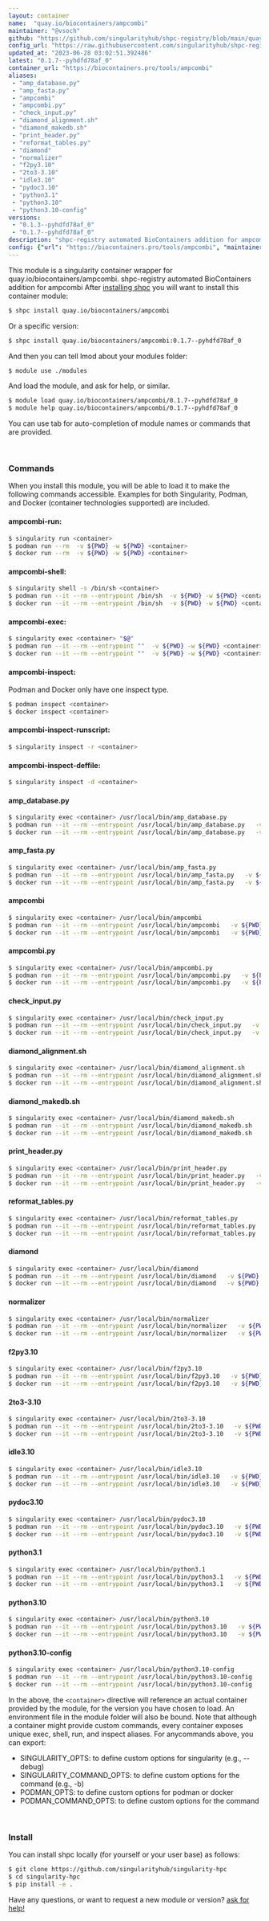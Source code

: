 ```yaml
---
layout: container
name:  "quay.io/biocontainers/ampcombi"
maintainer: "@vsoch"
github: "https://github.com/singularityhub/shpc-registry/blob/main/quay.io/biocontainers/ampcombi/container.yaml"
config_url: "https://raw.githubusercontent.com/singularityhub/shpc-registry/main/quay.io/biocontainers/ampcombi/container.yaml"
updated_at: "2023-06-28 03:02:51.392486"
latest: "0.1.7--pyhdfd78af_0"
container_url: "https://biocontainers.pro/tools/ampcombi"
aliases:
 - "amp_database.py"
 - "amp_fasta.py"
 - "ampcombi"
 - "ampcombi.py"
 - "check_input.py"
 - "diamond_alignment.sh"
 - "diamond_makedb.sh"
 - "print_header.py"
 - "reformat_tables.py"
 - "diamond"
 - "normalizer"
 - "f2py3.10"
 - "2to3-3.10"
 - "idle3.10"
 - "pydoc3.10"
 - "python3.1"
 - "python3.10"
 - "python3.10-config"
versions:
 - "0.1.3--pyhdfd78af_0"
 - "0.1.7--pyhdfd78af_0"
description: "shpc-registry automated BioContainers addition for ampcombi"
config: {"url": "https://biocontainers.pro/tools/ampcombi", "maintainer": "@vsoch", "description": "shpc-registry automated BioContainers addition for ampcombi", "latest": {"0.1.7--pyhdfd78af_0": "sha256:2de52e495a6fc50de9e44e3f787cd0759a67988e91c1de0e222042d25c93cafa"}, "tags": {"0.1.3--pyhdfd78af_0": "sha256:0004ccc0368f788639e51736abbb7840d703ca46499a48fb050fbcf92f47cbc1", "0.1.7--pyhdfd78af_0": "sha256:2de52e495a6fc50de9e44e3f787cd0759a67988e91c1de0e222042d25c93cafa"}, "docker": "quay.io/biocontainers/ampcombi", "aliases": {"amp_database.py": "/usr/local/bin/amp_database.py", "amp_fasta.py": "/usr/local/bin/amp_fasta.py", "ampcombi": "/usr/local/bin/ampcombi", "ampcombi.py": "/usr/local/bin/ampcombi.py", "check_input.py": "/usr/local/bin/check_input.py", "diamond_alignment.sh": "/usr/local/bin/diamond_alignment.sh", "diamond_makedb.sh": "/usr/local/bin/diamond_makedb.sh", "print_header.py": "/usr/local/bin/print_header.py", "reformat_tables.py": "/usr/local/bin/reformat_tables.py", "diamond": "/usr/local/bin/diamond", "normalizer": "/usr/local/bin/normalizer", "f2py3.10": "/usr/local/bin/f2py3.10", "2to3-3.10": "/usr/local/bin/2to3-3.10", "idle3.10": "/usr/local/bin/idle3.10", "pydoc3.10": "/usr/local/bin/pydoc3.10", "python3.1": "/usr/local/bin/python3.1", "python3.10": "/usr/local/bin/python3.10", "python3.10-config": "/usr/local/bin/python3.10-config"}}
---
```


This module is a singularity container wrapper for quay.io/biocontainers/ampcombi.
shpc-registry automated BioContainers addition for ampcombi
After [installing shpc](#install) you will want to install this container module:


```bash
$ shpc install quay.io/biocontainers/ampcombi
```

Or a specific version:

```bash
$ shpc install quay.io/biocontainers/ampcombi:0.1.7--pyhdfd78af_0
```

And then you can tell lmod about your modules folder:

```bash
$ module use ./modules
```

And load the module, and ask for help, or similar.

```bash
$ module load quay.io/biocontainers/ampcombi/0.1.7--pyhdfd78af_0
$ module help quay.io/biocontainers/ampcombi/0.1.7--pyhdfd78af_0
```

You can use tab for auto-completion of module names or commands that are provided.

<br>

### Commands

When you install this module, you will be able to load it to make the following commands accessible.
Examples for both Singularity, Podman, and Docker (container technologies supported) are included.

#### ampcombi-run:

```bash
$ singularity run <container>
$ podman run --rm  -v ${PWD} -w ${PWD} <container>
$ docker run --rm  -v ${PWD} -w ${PWD} <container>
```

#### ampcombi-shell:

```bash
$ singularity shell -s /bin/sh <container>
$ podman run --it --rm --entrypoint /bin/sh  -v ${PWD} -w ${PWD} <container>
$ docker run --it --rm --entrypoint /bin/sh  -v ${PWD} -w ${PWD} <container>
```

#### ampcombi-exec:

```bash
$ singularity exec <container> "$@"
$ podman run --it --rm --entrypoint ""  -v ${PWD} -w ${PWD} <container> "$@"
$ docker run --it --rm --entrypoint ""  -v ${PWD} -w ${PWD} <container> "$@"
```

#### ampcombi-inspect:

Podman and Docker only have one inspect type.

```bash
$ podman inspect <container>
$ docker inspect <container>
```

#### ampcombi-inspect-runscript:

```bash
$ singularity inspect -r <container>
```

#### ampcombi-inspect-deffile:

```bash
$ singularity inspect -d <container>
```


#### amp_database.py

```bash
$ singularity exec <container> /usr/local/bin/amp_database.py
$ podman run --it --rm --entrypoint /usr/local/bin/amp_database.py   -v ${PWD} -w ${PWD} <container> -c " $@"
$ docker run --it --rm --entrypoint /usr/local/bin/amp_database.py   -v ${PWD} -w ${PWD} <container> -c " $@"
```


#### amp_fasta.py

```bash
$ singularity exec <container> /usr/local/bin/amp_fasta.py
$ podman run --it --rm --entrypoint /usr/local/bin/amp_fasta.py   -v ${PWD} -w ${PWD} <container> -c " $@"
$ docker run --it --rm --entrypoint /usr/local/bin/amp_fasta.py   -v ${PWD} -w ${PWD} <container> -c " $@"
```


#### ampcombi

```bash
$ singularity exec <container> /usr/local/bin/ampcombi
$ podman run --it --rm --entrypoint /usr/local/bin/ampcombi   -v ${PWD} -w ${PWD} <container> -c " $@"
$ docker run --it --rm --entrypoint /usr/local/bin/ampcombi   -v ${PWD} -w ${PWD} <container> -c " $@"
```


#### ampcombi.py

```bash
$ singularity exec <container> /usr/local/bin/ampcombi.py
$ podman run --it --rm --entrypoint /usr/local/bin/ampcombi.py   -v ${PWD} -w ${PWD} <container> -c " $@"
$ docker run --it --rm --entrypoint /usr/local/bin/ampcombi.py   -v ${PWD} -w ${PWD} <container> -c " $@"
```


#### check_input.py

```bash
$ singularity exec <container> /usr/local/bin/check_input.py
$ podman run --it --rm --entrypoint /usr/local/bin/check_input.py   -v ${PWD} -w ${PWD} <container> -c " $@"
$ docker run --it --rm --entrypoint /usr/local/bin/check_input.py   -v ${PWD} -w ${PWD} <container> -c " $@"
```


#### diamond_alignment.sh

```bash
$ singularity exec <container> /usr/local/bin/diamond_alignment.sh
$ podman run --it --rm --entrypoint /usr/local/bin/diamond_alignment.sh   -v ${PWD} -w ${PWD} <container> -c " $@"
$ docker run --it --rm --entrypoint /usr/local/bin/diamond_alignment.sh   -v ${PWD} -w ${PWD} <container> -c " $@"
```


#### diamond_makedb.sh

```bash
$ singularity exec <container> /usr/local/bin/diamond_makedb.sh
$ podman run --it --rm --entrypoint /usr/local/bin/diamond_makedb.sh   -v ${PWD} -w ${PWD} <container> -c " $@"
$ docker run --it --rm --entrypoint /usr/local/bin/diamond_makedb.sh   -v ${PWD} -w ${PWD} <container> -c " $@"
```


#### print_header.py

```bash
$ singularity exec <container> /usr/local/bin/print_header.py
$ podman run --it --rm --entrypoint /usr/local/bin/print_header.py   -v ${PWD} -w ${PWD} <container> -c " $@"
$ docker run --it --rm --entrypoint /usr/local/bin/print_header.py   -v ${PWD} -w ${PWD} <container> -c " $@"
```


#### reformat_tables.py

```bash
$ singularity exec <container> /usr/local/bin/reformat_tables.py
$ podman run --it --rm --entrypoint /usr/local/bin/reformat_tables.py   -v ${PWD} -w ${PWD} <container> -c " $@"
$ docker run --it --rm --entrypoint /usr/local/bin/reformat_tables.py   -v ${PWD} -w ${PWD} <container> -c " $@"
```


#### diamond

```bash
$ singularity exec <container> /usr/local/bin/diamond
$ podman run --it --rm --entrypoint /usr/local/bin/diamond   -v ${PWD} -w ${PWD} <container> -c " $@"
$ docker run --it --rm --entrypoint /usr/local/bin/diamond   -v ${PWD} -w ${PWD} <container> -c " $@"
```


#### normalizer

```bash
$ singularity exec <container> /usr/local/bin/normalizer
$ podman run --it --rm --entrypoint /usr/local/bin/normalizer   -v ${PWD} -w ${PWD} <container> -c " $@"
$ docker run --it --rm --entrypoint /usr/local/bin/normalizer   -v ${PWD} -w ${PWD} <container> -c " $@"
```


#### f2py3.10

```bash
$ singularity exec <container> /usr/local/bin/f2py3.10
$ podman run --it --rm --entrypoint /usr/local/bin/f2py3.10   -v ${PWD} -w ${PWD} <container> -c " $@"
$ docker run --it --rm --entrypoint /usr/local/bin/f2py3.10   -v ${PWD} -w ${PWD} <container> -c " $@"
```


#### 2to3-3.10

```bash
$ singularity exec <container> /usr/local/bin/2to3-3.10
$ podman run --it --rm --entrypoint /usr/local/bin/2to3-3.10   -v ${PWD} -w ${PWD} <container> -c " $@"
$ docker run --it --rm --entrypoint /usr/local/bin/2to3-3.10   -v ${PWD} -w ${PWD} <container> -c " $@"
```


#### idle3.10

```bash
$ singularity exec <container> /usr/local/bin/idle3.10
$ podman run --it --rm --entrypoint /usr/local/bin/idle3.10   -v ${PWD} -w ${PWD} <container> -c " $@"
$ docker run --it --rm --entrypoint /usr/local/bin/idle3.10   -v ${PWD} -w ${PWD} <container> -c " $@"
```


#### pydoc3.10

```bash
$ singularity exec <container> /usr/local/bin/pydoc3.10
$ podman run --it --rm --entrypoint /usr/local/bin/pydoc3.10   -v ${PWD} -w ${PWD} <container> -c " $@"
$ docker run --it --rm --entrypoint /usr/local/bin/pydoc3.10   -v ${PWD} -w ${PWD} <container> -c " $@"
```


#### python3.1

```bash
$ singularity exec <container> /usr/local/bin/python3.1
$ podman run --it --rm --entrypoint /usr/local/bin/python3.1   -v ${PWD} -w ${PWD} <container> -c " $@"
$ docker run --it --rm --entrypoint /usr/local/bin/python3.1   -v ${PWD} -w ${PWD} <container> -c " $@"
```


#### python3.10

```bash
$ singularity exec <container> /usr/local/bin/python3.10
$ podman run --it --rm --entrypoint /usr/local/bin/python3.10   -v ${PWD} -w ${PWD} <container> -c " $@"
$ docker run --it --rm --entrypoint /usr/local/bin/python3.10   -v ${PWD} -w ${PWD} <container> -c " $@"
```


#### python3.10-config

```bash
$ singularity exec <container> /usr/local/bin/python3.10-config
$ podman run --it --rm --entrypoint /usr/local/bin/python3.10-config   -v ${PWD} -w ${PWD} <container> -c " $@"
$ docker run --it --rm --entrypoint /usr/local/bin/python3.10-config   -v ${PWD} -w ${PWD} <container> -c " $@"
```



In the above, the `<container>` directive will reference an actual container provided
by the module, for the version you have chosen to load. An environment file in the
module folder will also be bound. Note that although a container
might provide custom commands, every container exposes unique exec, shell, run, and
inspect aliases. For anycommands above, you can export:

 - SINGULARITY_OPTS: to define custom options for singularity (e.g., --debug)
 - SINGULARITY_COMMAND_OPTS: to define custom options for the command (e.g., -b)
 - PODMAN_OPTS: to define custom options for podman or docker
 - PODMAN_COMMAND_OPTS: to define custom options for the command

<br>

### Install

You can install shpc locally (for yourself or your user base) as follows:

```bash
$ git clone https://github.com/singularityhub/singularity-hpc
$ cd singularity-hpc
$ pip install -e .
```

Have any questions, or want to request a new module or version? [ask for help!](https://github.com/singularityhub/singularity-hpc/issues)